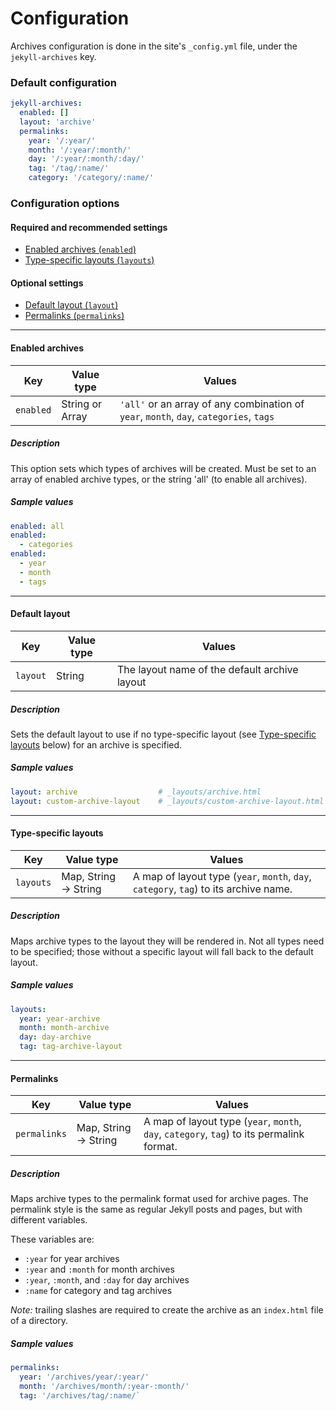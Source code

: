 # Configuration

Archives configuration is done in the site's `_config.yml` file, under the `jekyll-archives` key.

### Default configuration
```yml
jekyll-archives:
  enabled: []
  layout: 'archive'
  permalinks:
    year: '/:year/'
    month: '/:year/:month/'
    day: '/:year/:month/:day/'
    tag: '/tag/:name/'
    category: '/category/:name/'
```

### Configuration options

#### Required and recommended settings
- [Enabled archives (`enabled`)](#enabled-archives)
- [Type-specific layouts (`layouts`)](#type-specific-layouts)

#### Optional settings
- [Default layout (`layout`)](#default-layout)
- [Permalinks (`permalinks`)](#permalinks)

---

#### Enabled archives

| Key | Value type | Values |
|---|---|---|
| `enabled` | String or Array | `'all'` or an array of any combination of `year`, `month`, `day`, `categories`, `tags` |

##### Description
This option sets which types of archives will be created. Must be set to an array of enabled archive types, or the string 'all' (to enable all archives).
##### Sample values
```yml
enabled: all
enabled:
  - categories
enabled:
  - year
  - month
  - tags
```

---

#### Default layout
| Key | Value type | Values |
|---|---|---|
| `layout` | String  | The layout name of the default archive layout |
##### Description
Sets the default layout to use if no type-specific layout (see [Type-specific layouts](#type-specific-layouts) below) for an archive is specified.
##### Sample values
```yml
layout: archive                  # _layouts/archive.html
layout: custom-archive-layout    # _layouts/custom-archive-layout.html
```

---

#### Type-specific layouts
| Key | Value type | Values |
|---|---|---|
| `layouts` | Map, String &rarr; String | A map of layout type (`year`, `month`, `day`, `category`, `tag`) to its archive name. |
##### Description
Maps archive types to the layout they will be rendered in. Not all types need to be specified; those without a specific layout will fall back to the default layout.
##### Sample values
```yml
layouts:
  year: year-archive
  month: month-archive
  day: day-archive
  tag: tag-archive-layout
```

---

#### Permalinks
| Key | Value type | Values |
|---|---|---|
| `permalinks` | Map, String &rarr; String | A map of layout type (`year`, `month`, `day`, `category`, `tag`) to its permalink format. |
##### Description
Maps archive types to the permalink format used for archive pages. The permalink style is the same as regular Jekyll posts and pages, but with different variables.

These variables are:
* `:year` for year archives
* `:year` and `:month` for month archives
* `:year`, `:month`, and `:day` for day archives
* `:name` for category and tag archives

*Note:* trailing slashes are required to create the archive as an `index.html` file of a directory.
##### Sample values
```yml
permalinks:
  year: '/archives/year/:year/'
  month: '/archives/month/:year-:month/'
  tag: '/archives/tag/:name/`
```
